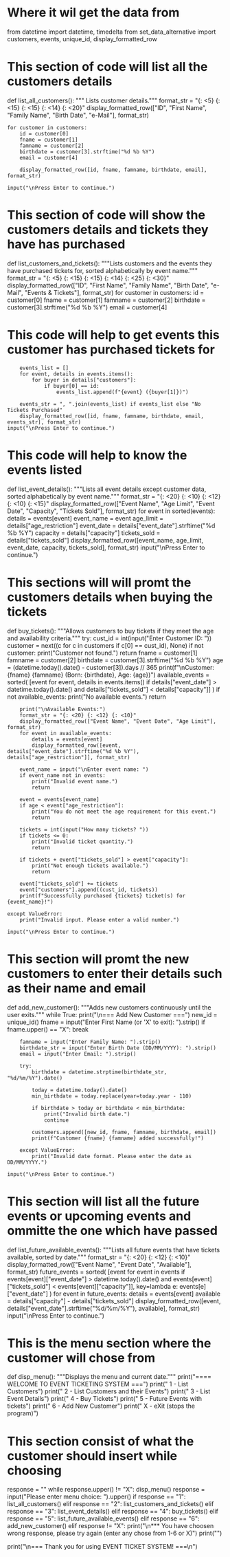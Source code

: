 # Where it wil get the data from 
from datetime import datetime, timedelta
from set_data_alternative import customers, events, unique_id, display_formatted_row
# This section of code will list all the customers details 
def list_all_customers():
    """  Lists customer details."""
    format_str = "{: <5} {: <15} {: <15} {: <14} {: <20}" 
    display_formatted_row(["ID", "First Name", "Family Name", "Birth Date", "e-Mail"], format_str)   
    
    for customer in customers:
        id = customer[0]
        fname = customer[1]
        famname = customer[2]
        birthdate = customer[3].strftime("%d %b %Y")
        email = customer[4]

        display_formatted_row([id, fname, famname, birthdate, email], format_str)

    input("\nPress Enter to continue.")

# This section of code will show the customers details and tickets they have has purchased
def list_customers_and_tickets():
    """Lists customers and the events they have purchased tickets for, sorted alphabetically by event name."""
    format_str = "{: <5} {: <15} {: <15} {: <14} {: <25} {: <30}"
    display_formatted_row(["ID", "First Name", "Family Name", "Birth Date", "e-Mail", "Events & Tickets"], format_str)
    for customer in customers:
        id = customer[0]
        fname = customer[1]
        famname = customer[2]
        birthdate = customer[3].strftime("%d %b %Y")
        email = customer[4]
       
# This code will help to get events this customer has purchased tickets for
        events_list = []
        for event, details in events.items():
            for buyer in details["customers"]:
                if buyer[0] == id:
                    events_list.append(f"{event} ({buyer[1]})")

        events_str = ", ".join(events_list) if events_list else "No Tickets Purchased"
        display_formatted_row([id, fname, famname, birthdate, email, events_str], format_str)
    input("\nPress Enter to continue.")

# This code will help to know the events listed
def list_event_details():
    """Lists all event details except customer data, sorted alphabetically by event name."""
    format_str = "{: <20} {: <10} {: <12} {: <10} {: <15}"
    display_formatted_row(["Event Name", "Age Limit", "Event Date", "Capacity", "Tickets Sold"], format_str)
    for event in sorted(events):
        details = events[event]
        event_name = event
        age_limit = details["age_restriction"]
        event_date = details["event_date"].strftime("%d %b %Y")
        capacity = details["capacity"]
        tickets_sold = details["tickets_sold"]
        display_formatted_row([event_name, age_limit, event_date, capacity, tickets_sold], format_str)
    input("\nPress Enter to continue.")

# This sections will will promt the customers details when buying the tickets
def buy_tickets():
    """Allows customers to buy tickets if they meet the age and availability criteria."""
    try:
        cust_id = int(input("Enter Customer ID: "))
        customer = next((c for c in customers if c[0] == cust_id), None)
        if not customer:
            print("Customer not found.")
            return
        fname = customer[1]
        famname = customer[2]
        birthdate = customer[3].strftime("%d %b %Y")
        age = (datetime.today().date() - customer[3]).days // 365
        print(f"\nCustomer: {fname} {famname} (Born: {birthdate}, Age: {age})")
        available_events = sorted(
            [event for event, details in events.items() if details["event_date"] > datetime.today().date() and details["tickets_sold"] < details["capacity"]]
        )
        if not available_events:
            print("No available events.")
            return

        print("\nAvailable Events:")
        format_str = "{: <20} {: <12} {: <10}"
        display_formatted_row(["Event Name", "Event Date", "Age Limit"], format_str)
        for event in available_events:
            details = events[event]
            display_formatted_row([event, details["event_date"].strftime("%d %b %Y"), details["age_restriction"]], format_str)

        event_name = input("\nEnter event name: ")
        if event_name not in events:
            print("Invalid event name.")
            return
        
        event = events[event_name]
        if age < event["age_restriction"]:
            print("You do not meet the age requirement for this event.")
            return

        tickets = int(input("How many tickets? "))
        if tickets <= 0:
            print("Invalid ticket quantity.")
            return

        if tickets + event["tickets_sold"] > event["capacity"]:
            print("Not enough tickets available.")
            return

        event["tickets_sold"] += tickets
        event["customers"].append((cust_id, tickets))
        print(f"Successfully purchased {tickets} ticket(s) for {event_name}!")

    except ValueError:
        print("Invalid input. Please enter a valid number.")

    input("\nPress Enter to continue.")

# This section will promt the new customers to enter their details such as their name and email
def add_new_customer():
    """Adds new customers continuously until the user exits."""
    while True:
        print("\n=== Add New Customer ===")
        new_id = unique_id()
        fname = input("Enter First Name (or 'X' to exit): ").strip()
        if fname.upper() == "X":
            break

        famname = input("Enter Family Name: ").strip()
        birthdate_str = input("Enter Birth Date (DD/MM/YYYY): ").strip()
        email = input("Enter Email: ").strip()

        try:
            birthdate = datetime.strptime(birthdate_str, "%d/%m/%Y").date()

            today = datetime.today().date()
            min_birthdate = today.replace(year=today.year - 110)

            if birthdate > today or birthdate < min_birthdate:
                print("Invalid birth date.")
                continue
            
            customers.append([new_id, fname, famname, birthdate, email])
            print(f"Customer {fname} {famname} added successfully!")

        except ValueError:
            print("Invalid date format. Please enter the date as DD/MM/YYYY.")

    input("\nPress Enter to continue.")

# This section will list all the future events or upcoming events and ommitte the one which have passed 
def list_future_available_events():
    """Lists all future events that have tickets available, sorted by date."""
    format_str = "{: <20} {: <12} {: <10}"
    display_formatted_row(["Event Name", "Event Date", "Available"], format_str)
    future_events = sorted(
        [event for event in events if events[event]["event_date"] > datetime.today().date() and events[event]["tickets_sold"] < events[event]["capacity"]],
        key=lambda e: events[e]["event_date"]
    )
    for event in future_events:
        details = events[event]
        available = details["capacity"] - details["tickets_sold"]
        display_formatted_row([event, details["event_date"].strftime("%d/%m/%Y"), available], format_str)
    input("\nPress Enter to continue.")

# This is the menu section where the customer will chose from
def disp_menu():
    """Displays the menu and current date."""
    print("==== WELCOME TO EVENT TICKETING SYSTEM ===")
    print(" 1 - List Customers")
    print(" 2 - List Customers and their Events")
    print(" 3 - List Event Details")
    print(" 4 - Buy Tickets")
    print(" 5 - Future Events with tickets")
    print(" 6 - Add New Customer")
    print(" X - eXit (stops the program)")

# This section consist of what the customer should insert while choosing 
response = ""
while response.upper() != "X":
    disp_menu()
    response = input("Please enter menu choice: ").upper()
    if response == "1":
        list_all_customers()
    elif response == "2":
        list_customers_and_tickets()
    elif response == "3":
        list_event_details()
    elif response == "4":
        buy_tickets()
    elif response == "5":
        list_future_available_events()
    elif response == "6":
        add_new_customer()
    elif response != "X":
        print("\n*** You have choosen wrong response, please try again (enter any chose from 1-6 or X)")
    print("")

print("\n=== Thank you for using EVENT TICKET SYSTEM! ===\n")
